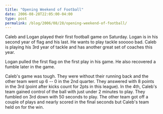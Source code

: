 ```yaml
---
title: "Opening Weekend of Football"
date: 2006-08-28T22:05:00-04:00
type: post
permalink: /blog/2006/08/28/opening-weekend-of-football/
---
```

Caleb and Logan played their first football game on Saturday. Logan is in his second year of flag and his last. He wants to play tackle sooooo bad. Caleb is playing his 3rd year of tackle and has another great set of coaches this year.

Logan pulled the first flag on the first play in his game. He also recovered a fumble later in the game.

Caleb's game was tough. They were without their running back and the other team went up 6 -- 0 in the 2nd quarter. They answered with 8 points in the 3rd (point after kicks count for 2pts in this league). In the 4th, Caleb's team gained control of the ball with just under 2 minutes to play. They fumbled on 3rd down with 50 seconds to play. The other team got off a couple of plays and nearly scored in the final seconds but Caleb's team held on for the win.

